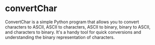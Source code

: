 # convertChar
 ConvertChar is a simple Python program that allows you to convert characters to ASCII, ASCII to characters, ASCII to binary, binary to ASCII, and characters to binary. It's a handy tool for quick conversions and understanding the binary representation of characters.
